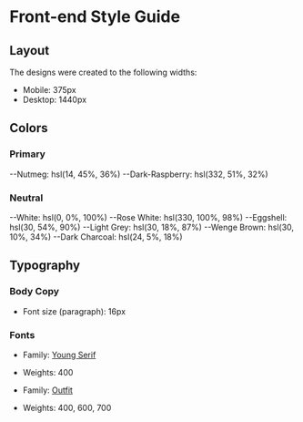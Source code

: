 # Front-end Style Guide

## Layout

The designs were created to the following widths:

- Mobile: 375px
- Desktop: 1440px

## Colors

### Primary

--Nutmeg: hsl(14, 45%, 36%)
--Dark-Raspberry: hsl(332, 51%, 32%)

### Neutral

--White: hsl(0, 0%, 100%)
--Rose White: hsl(330, 100%, 98%)
--Eggshell: hsl(30, 54%, 90%)
--Light Grey: hsl(30, 18%, 87%)
--Wenge Brown: hsl(30, 10%, 34%)
--Dark Charcoal: hsl(24, 5%, 18%)

## Typography

### Body Copy

- Font size (paragraph): 16px

### Fonts

- Family: [Young Serif](https://fonts.google.com/specimen/Young+Serif)
- Weights: 400

- Family: [Outfit](https://fonts.google.com/specimen/Outfit)
- Weights: 400, 600, 700
